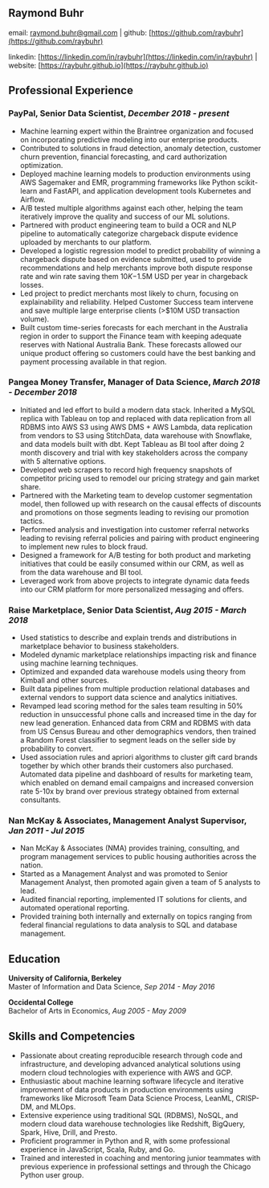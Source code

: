 Raymond Buhr
------------

email: raymond.buhr@gmail.com | github: [https://github.com/raybuhr](https://github.com/raybuhr)

linkedin: [https://linkedin.com/in/raybuhr](https://linkedin.com/in/raybuhr) | website: [https://raybuhr.github.io](https://raybuhr.github.io)


## Professional Experience

### PayPal, Senior Data Scientist, *December 2018 - present*

- Machine learning expert within the Braintree organization and focused on incorporating predictive modeling into our enterprise products.
- Contributed to solutions in fraud detection, anomaly detection, customer churn prevention, financial forecasting, and card authorization optimization.
- Deployed machine learning models to production environments using AWS Sagemaker and EMR, programming frameworks like Python scikit-learn and FastAPI, and application development tools Kubernetes and Airflow.
- A/B tested multiple algorithms against each other, helping the team iteratively improve the quality and success of our ML solutions.
- Partnered with product engineering team to build a OCR and NLP pipeline to automatically categorize chargeback dispute evidence uploaded by merchants to our platform.
- Developed a logistic regression model to predict probability of winning a chargeback dispute based on evidence submitted, used to provide recommendations and help merchants improve both dispute response rate and win rate saving them $10K-$1.5M USD per year in chargeback losses.
- Led project to predict merchants most likely to churn, focusing on explainability and reliability. Helped Customer Success team intervene and save multiple large enterprise clients (>$10M USD transaction volume).
- Built custom time-series forecasts for each merchant in the Australia region in order to support the Finance team with keeping adequate reserves with National Australia Bank. These forecasts allowed our unique product offering so customers could have the best banking and payment processing available in that region.

### Pangea Money Transfer, Manager of Data Science, *March 2018 - December 2018*

- Initiated and led effort to build a modern data stack. Inherited a MySQL replica with Tableau on top and replaced with data replication from all RDBMS into AWS S3 using AWS DMS + AWS Lambda, data replication from vendors to S3 using StitchData, data warehouse with Snowflake, and data models built with dbt. Kept Tableau as BI tool after doing 2 month discovery and trial with key stakeholders across the company with 5 alternative options.
- Developed web scrapers to record high frequency snapshots of competitor pricing used to remodel our pricing strategy and gain market share.
- Partnered with the Marketing team to develop customer segmentation model, then followed up with research on the causal effects of discounts and promotions on those segments leading to revising our promotion tactics.
- Performed analysis and investigation into customer referral networks leading to revising referral policies and pairing with product engineering to implement new rules to block fraud.
- Designed a framework for A/B testing for both product and marketing initiatives that could be easily consumed within our CRM, as well as from the data warehouse and BI tool.
- Leveraged work from above projects to integrate dynamic data feeds into our CRM platform for more personalized messaging and offers.


### Raise Marketplace, Senior Data Scientist, *Aug 2015 - March 2018*

- Used statistics to describe and explain trends and distributions in marketplace behavior to business stakeholders.
- Modeled dynamic marketplace relationships impacting risk and finance using machine learning techniques.
- Optimized and expanded data warehouse models using theory from Kimball and other sources. 
- Built data pipelines from multiple production relational databases and external vendors to support data science and analytics initiatives.
- Revamped lead scoring method for the sales team resulting in 50% reduction in unsuccessful phone calls and increased time in the day for new lead generation. Enhanced data from CRM and RDBMS with data from US Census Bureau and other demographics vendors, then trained a Random Forest classifier to segment leads on the seller side by probability to convert. 
- Used association rules and apriori algorithms to cluster gift card brands together by which other brands their customers also purchased. Automated data pipeline and dashboard of results for marketing team, which enabled on demand email campaigns and increased conversion rate 5-10x by brand over previous strategy obtained from external consultants.

### Nan McKay & Associates, Management Analyst Supervisor, *Jan 2011 - Jul 2015*

- Nan McKay & Associates (NMA) provides training, consulting, and program management services to public housing authorities across the nation.
- Started as a Management Analyst and was promoted to Senior Management Analyst, then promoted again given a team of 5 analysts to lead.
- Audited financial reporting, implemented IT solutions for clients, and automated operational reporting. 
- Provided training both internally and externally on topics ranging from federal financial regulations to data analysis to SQL and database management.

## Education

**University of California, Berkeley**\
Master of Information and Data Science, *Sep 2014 - May 2016*

**Occidental College**\
Bachelor of Arts in Economics, *Aug 2005 - May 2009*

## Skills and Competencies

- Passionate about creating reproducible research through code and infrastructure, and developing advanced analytical solutions using modern cloud technologies with experience with AWS and GCP.
- Enthusiastic about machine learning software lifecycle and iterative improvement of data products in production environments using frameworks like Microsoft Team Data Science Process, LeanML, CRISP-DM, and MLOps.
- Extensive experience using traditional SQL (RDBMS), NoSQL, and modern cloud data warehouse technologies like Redshift, BigQuery, Spark, Hive, Drill, and Presto.
- Proficient programmer in Python and R, with some professional experience in JavaScript, Scala, Ruby, and Go.
- Trained and interested in coaching and mentoring junior teammates with previous experience in professional settings and through the Chicago Python user group.

